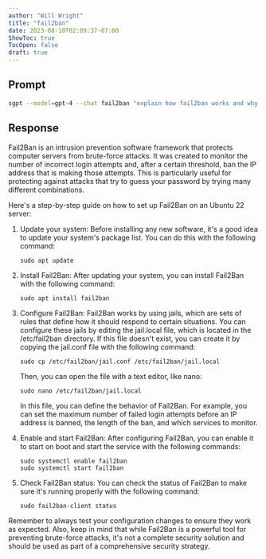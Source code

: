 ```yaml
---
author: "Will Wright"
title: "fail2ban"
date: 2023-08-10T02:09:37-07:00
ShowToc: true
TocOpen: false
draft: true
---
```



## Prompt

```bash
sgpt --model=gpt-4 --chat fail2ban "explain how fail2ban works and why it was created. give a step by step process for setting up fail2ban on an ubuntu 22 server" | tee -a "$filepath"
```

## Response

Fail2Ban is an intrusion prevention software framework that protects computer servers from brute-force attacks. It was created to monitor the number of incorrect login attempts and, after a certain threshold, ban the IP address that is making those attempts. This is particularly useful for protecting against attacks that try to guess your password by trying many different combinations.

Here's a step-by-step guide on how to set up Fail2Ban on an Ubuntu 22 server:

1. Update your system: Before installing any new software, it's a good idea to update your system's package list. You can do this with the following command:

   ```
   sudo apt update
   ```

2. Install Fail2Ban: After updating your system, you can install Fail2Ban with the following command:

   ```
   sudo apt install fail2ban
   ```

3. Configure Fail2Ban: Fail2Ban works by using jails, which are sets of rules that define how it should respond to certain situations. You can configure these jails by editing the jail.local file, which is located in the /etc/fail2ban directory. If this file doesn't exist, you can create it by copying the jail.conf file with the following command:

   ```
   sudo cp /etc/fail2ban/jail.conf /etc/fail2ban/jail.local
   ```

   Then, you can open the file with a text editor, like nano:

   ```
   sudo nano /etc/fail2ban/jail.local
   ```

   In this file, you can define the behavior of Fail2Ban. For example, you can set the maximum number of failed login attempts before an IP address is banned, the length of the ban, and which services to monitor.

4. Enable and start Fail2Ban: After configuring Fail2Ban, you can enable it to start on boot and start the service with the following commands:

   ```
   sudo systemctl enable fail2ban
   sudo systemctl start fail2ban
   ```

5. Check Fail2Ban status: You can check the status of Fail2Ban to make sure it's running properly with the following command:

   ```
   sudo fail2ban-client status
   ```

Remember to always test your configuration changes to ensure they work as expected. Also, keep in mind that while Fail2Ban is a powerful tool for preventing brute-force attacks, it's not a complete security solution and should be used as part of a comprehensive security strategy.

